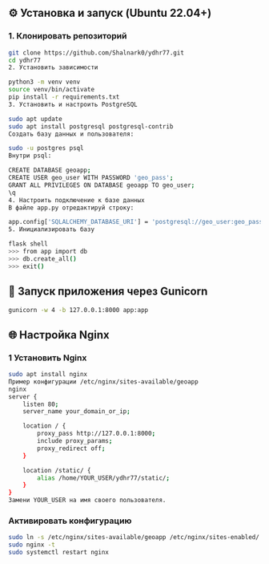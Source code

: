 ## ⚙️ Установка и запуск (Ubuntu 22.04+)

### 1. Клонировать репозиторий

```bash
git clone https://github.com/Shalnark0/ydhr77.git
cd ydhr77
2. Установить зависимости

python3 -m venv venv
source venv/bin/activate
pip install -r requirements.txt
3. Установить и настроить PostgreSQL

sudo apt update
sudo apt install postgresql postgresql-contrib
Создать базу данных и пользователя:

sudo -u postgres psql
Внутри psql:

CREATE DATABASE geoapp;
CREATE USER geo_user WITH PASSWORD 'geo_pass';
GRANT ALL PRIVILEGES ON DATABASE geoapp TO geo_user;
\q
4. Настроить подключение к базе данных
В файле app.py отредактируй строку:

app.config['SQLALCHEMY_DATABASE_URI'] = 'postgresql://geo_user:geo_pass@localhost/geoapp'
5. Инициализировать базу

flask shell
>>> from app import db
>>> db.create_all()
>>> exit()
```
## 🚀 Запуск приложения через Gunicorn
```bash
gunicorn -w 4 -b 127.0.0.1:8000 app:app
```
## 🌐 Настройка Nginx

### 1 Установить Nginx
```bash
sudo apt install nginx
Пример конфигурации /etc/nginx/sites-available/geoapp
nginx
server {
    listen 80;
    server_name your_domain_or_ip;

    location / {
        proxy_pass http://127.0.0.1:8000;
        include proxy_params;
        proxy_redirect off;
    }

    location /static/ {
        alias /home/YOUR_USER/ydhr77/static/;
    }
}
Замени YOUR_USER на имя своего пользователя.
```
### Активировать конфигурацию
```bash
sudo ln -s /etc/nginx/sites-available/geoapp /etc/nginx/sites-enabled/
sudo nginx -t
sudo systemctl restart nginx
```